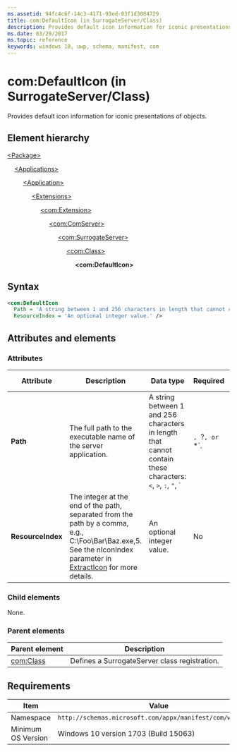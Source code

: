 ```yaml
---
ms.assetid: 94fc4c6f-14c3-4171-93ed-03f1d3084729
title: com:DefaultIcon (in SurrogateServer/Class)
description: Provides default icon information for iconic presentations of objects (in SurrogateServer/Class).
ms.date: 03/29/2017
ms.topic: reference
keywords: windows 10, uwp, schema, manifest, com
---
```


# com:DefaultIcon (in SurrogateServer/Class)

Provides default icon information for iconic presentations of objects.

## Element hierarchy

[\<Package\>](element-package.md)

&nbsp;&nbsp;&nbsp;&nbsp;[\<Applications\>](element-applications.md)

&nbsp;&nbsp;&nbsp;&nbsp; &nbsp;&nbsp;&nbsp;&nbsp;[\<Application\>](element-application.md)

&nbsp;&nbsp;&nbsp;&nbsp; &nbsp;&nbsp;&nbsp;&nbsp; &nbsp;&nbsp;&nbsp;&nbsp;[\<Extensions\>](element-1-extensions.md)

&nbsp;&nbsp;&nbsp;&nbsp; &nbsp;&nbsp;&nbsp;&nbsp; &nbsp;&nbsp;&nbsp;&nbsp; &nbsp;&nbsp;&nbsp;&nbsp;[\<com:Extension\>](element-com-extension.md)

&nbsp;&nbsp;&nbsp;&nbsp; &nbsp;&nbsp;&nbsp;&nbsp; &nbsp;&nbsp;&nbsp;&nbsp; &nbsp;&nbsp;&nbsp;&nbsp; &nbsp;&nbsp;&nbsp;&nbsp;[\<com:ComServer\>](element-com-comserver.md)

&nbsp;&nbsp;&nbsp;&nbsp; &nbsp;&nbsp;&nbsp;&nbsp; &nbsp;&nbsp;&nbsp;&nbsp; &nbsp;&nbsp;&nbsp;&nbsp; &nbsp;&nbsp;&nbsp;&nbsp; &nbsp;&nbsp;&nbsp;&nbsp;[\<com:SurrogateServer\>](element-com-surrogateserver.md)

&nbsp;&nbsp;&nbsp;&nbsp; &nbsp;&nbsp;&nbsp;&nbsp; &nbsp;&nbsp;&nbsp;&nbsp; &nbsp;&nbsp;&nbsp;&nbsp; &nbsp;&nbsp;&nbsp;&nbsp; &nbsp;&nbsp;&nbsp;&nbsp; &nbsp;&nbsp;&nbsp;&nbsp;[\<com:Class\>](element-com-surrogateserver-class.md)

&nbsp;&nbsp;&nbsp;&nbsp; &nbsp;&nbsp;&nbsp;&nbsp; &nbsp;&nbsp;&nbsp;&nbsp; &nbsp;&nbsp;&nbsp;&nbsp; &nbsp;&nbsp;&nbsp;&nbsp; &nbsp;&nbsp;&nbsp;&nbsp; &nbsp;&nbsp;&nbsp;&nbsp; &nbsp;&nbsp;&nbsp;&nbsp;**\<com:DefaultIcon\>**

## Syntax

```xml
<com:DefaultIcon
  Path = 'A string between 1 and 256 characters in length that cannot contain these characters: <, >;, :, ", |, ?, or *.'
  ResourceIndex = 'An optional integer value.' />
```

## Attributes and elements

### Attributes

| Attribute | Description | Data type | Required | Default value |
|-|-|-|-|-|
| **Path** | The full path to the executable name of the server application. | A string between 1 and 256 characters in length that cannot contain these characters: `<`, `>`, `:`, `"`, `|`, `?`, or `*`. | Yes |
| **ResourceIndex** | The integer at the end of the path, separated from the path by a comma, e.g., C:\Foo\Bar\Baz.exe,5. See the nIconIndex parameter in [ExtractIcon](/windows/win32/api/shellapi/nf-shellapi-extracticona) for more details. | An optional integer value. | No |

### Child elements

None.

### Parent elements

| Parent element | Description |
|-|-|
| [com:Class](element-com-surrogateserver-class.md) | Defines a SurrogateServer class registration. |

## Requirements

| Item  | Value  |
|--|--|
| Namespace | `http://schemas.microsoft.com/appx/manifest/com/windows10` |
| Minimum OS Version | Windows 10 version 1703 (Build 15063) |
